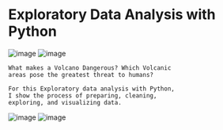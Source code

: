 # Exploratory Data Analysis with Python
![image](https://github.com/Matteo2979/Volcano-Analysis/assets/105907530/a4f29ec3-889e-40b3-ac96-ec028baad625)
![image](https://github.com/Matteo2979/Volcano-Analysis/assets/105907530/c87d1379-8a0d-42e8-91c9-ecd2639f2f03)

    What makes a Volcano Dangerous? Which Volcanic
    areas pose the greatest threat to humans? 
    
    For this Exploratory data analysis with Python,
    I show the process of preparing, cleaning, 
    exploring, and visualizing data. 

![image](https://github.com/Matteo2979/Volcano-Analysis/assets/105907530/05adabe1-dc79-4dd9-8e0d-d6e859384d67)
![image](https://github.com/Matteo2979/Volcano-Analysis/assets/105907530/f7ba62e1-677a-4010-9c26-672ec7dc9626)